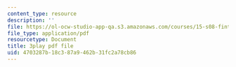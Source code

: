 ```yaml
---
content_type: resource
description: ''
file: https://ol-ocw-studio-app-qa.s3.amazonaws.com/courses/15-s08-fintech-shaping-the-financial-world-spring-2020/4703287b18c387a9462b31fc2a78cb86_4FGNLl9Btfw.pdf
file_type: application/pdf
resourcetype: Document
title: 3play pdf file
uid: 4703287b-18c3-87a9-462b-31fc2a78cb86
---
```

